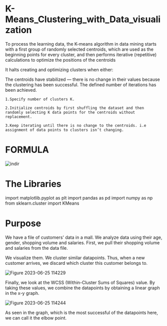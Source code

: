 # K-Means_Clustering_with_Data_visualization
To process the learning data, the K-means algorithm in data mining starts with a first group of randomly selected centroids, which are used as the beginning points for every cluster, and then performs iterative (repetitive) calculations to optimize the positions of the centroids

It halts creating and optimizing clusters when either:

The centroids have stabilized — there is no change in their values because the clustering has been successful.
The defined number of iterations has been achieved.


    1.Specify number of clusters K.

    2.Initialize centroids by first shuffling the dataset and then randomly selecting K data points for the centroids without replacement.

    3.Keep iterating until there is no change to the centroids. i.e assignment of data points to clusters isn’t changing.

# FORMULA
![indir](https://github.com/muratgorgl/K-Means_Clustering_with_Data_visualization/assets/105209043/dc674a74-1575-4860-91f8-a7611ac1075b)

# The Libraries
import matplotlib.pyplot as plt
import pandas as pd
import numpy as np 
from sklearn.cluster import KMeans

# Purpose
We have a file of customers' data in a mall. We analyze data using their age, gender, shopping volume and salaries. First, we pull their shopping volume and salaries from the data file.

We visualize them. We cluster similar datapoints. Thus, when a new customer arrives, we discard which cluster this customer belongs to.

![Figure 2023-06-25 114229](https://github.com/muratgorgl/K-Means_Clustering_with_Data_visualization/assets/105209043/7ebca9d8-ecf8-4491-aee7-8e4c2de90f72)

Finally, we look at the WCSS (Within-Cluster Sums of Squares) value. By taking these values, we combine the datapoints by obtaining a linear graph in the x-y graph.

![Figure 2023-06-25 114244](https://github.com/muratgorgl/K-Means_Clustering_with_Data_visualization/assets/105209043/b7a54cb3-5dfa-4632-8b92-b5e04ebfb9a6)

As seen in the graph, which is the most successful of the datapoints here, we can call it the elbow point.



